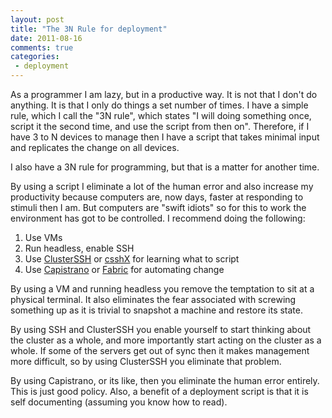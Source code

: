 ```yaml
---
layout: post
title: "The 3N Rule for deployment"
date: 2011-08-16
comments: true
categories:
 - deployment
---
```


As a programmer I am lazy, but in a productive way.  It is not that I don't do anything.  It is that I only do things a set number of times.  I have a simple rule, which I call the "3N rule", which states "I will doing something once, script it the second time, and use the script from then on".  Therefore, if I have 3 to N devices to manage then I have a script that takes minimal input and replicates the change on all devices.

<!-- more -->

I also have a 3N rule for programming, but that is a matter for another time.

By using a script I eliminate a lot of the human error and also increase my productivity because computers are, now days, faster at responding to stimuli then I am.  But computers are "swift idiots" so for this to work the environment has got to be controlled.  I recommend doing the following:

1. Use VMs
1. Run headless, enable SSH
1. Use [ClusterSSH](http://sourceforge.net/apps/mediawiki/clusterssh/index.php?title=Main_Page) or [csshX](http://code.google.com/p/csshx/) for learning what to script
1. Use [Capistrano](https://github.com/capistrano/capistrano/wiki) or [Fabric](http://docs.fabfile.org/en/1.2.0/index.html) for automating change

By using a VM and running headless you remove the temptation to sit at a physical terminal. It also eliminates the fear associated with screwing something up as it is trivial to snapshot a machine and restore its state.

By using SSH and ClusterSSH you enable yourself to start thinking about the cluster as a whole, and more importantly start acting on the cluster as a whole. If some of the servers get out of sync then it makes management more difficult, so by using ClusterSSH you eliminate that problem.

By using Capistrano, or its like, then you eliminate the human error entirely. This is just good policy. Also, a benefit of a deployment script is that it is self documenting (assuming you know how to read).

